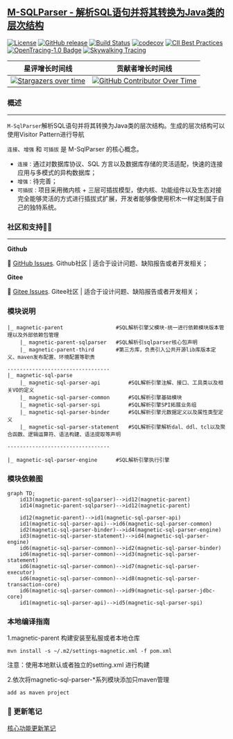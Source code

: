 
## [M-SQLParser - 解析SQL语句并将其转换为Java类的层次结构](https://gitee.com/M-SQLParse/M-SqlParser)

[![License](https://img.shields.io/badge/license-Apache%202-4EB1BA.svg)](https://www.apache.org/licenses/LICENSE-2.0.html)
[![GitHub release](https://img.shields.io/github/iByteCoding/M-SQLParser/M-SQLParser.svg)](https://github/iByteCoding/M-SQLParser/releases)
[![Build Status](https://api.travis-ci.org/iByteCoding/M-SQLParser.svg?branch=master&status=created)](https://travis-ci.org/iByteCoding/M-SQLParser)
[![codecov](https://codecov.io/gh/iByteCoding/M-SQLParser/branch/master/graph/badge.svg)](https://codecov.io/gh/iByteCoding/M-SQLParser)
[![CII Best Practices](https://bestpractices.coreinfrastructure.org/projects/5394/badge)](https://bestpractices.coreinfrastructure.org/projects/5394)
[![OpenTracing-1.0 Badge](https://img.shields.io/badge/OpenTracing--1.0-enabled-blue.svg)](http://opentracing.io)
[![Skywalking Tracing](https://img.shields.io/badge/Skywalking%20Tracing-enable-brightgreen.svg)](https://github.com/apache/skywalking)

| **星评增长时间线**                                                                                                       | **贡献者增长时间线**                                                                                                                                                                                                                                |
|:---------------------------------------------------------------------------------------------------------------------:|:------------------------------------------------------------------------------------------------------------------------------------------------------------------------------------------------------------------------------------------------:|
| [![Stargazers over time](https://starchart.cc/iByteCoding/M-SQLParser.svg)](https://starchart.cc/iByteCoding/M-SQLParser) | [![GitHub Contributor Over Time](https://contributor-overtime-api.git-contributor.com/contributors-svg?chart=contributorOverTime&repo=iByteCoding/M-SQLParser)](https://git-contributor.com?chart=contributorOverTime&repo=iByteCoding/M-SQLParser) |

### 概述

<hr>

`M-SqlParser`解析SQL语句并将其转换为Java类的层次结构。生成的层次结构可以使用Visitor Pattern进行导航

`连接`、`增强` 和 `可插拔` 是 M-SqlParser 的核心概念。

- `连接：`通过对数据库协议、SQL 方言以及数据库存储的灵活适配，快速的连接应用与多模式的异构数据库；
- `增强：`待完善；
- `可插拔：`项目采用微内核 + 三层可插拔模型，使内核、功能组件以及生态对接完全能够灵活的方式进行插拔式扩展，开发者能够像使用积木一样定制属于自己的独特系统。


### 社区和支持💝🖤

<hr>

**Github**

:link: [GitHub Issues](https://github.com/iByteCoding/M-SQLParser/issues). Github社区 | 适合于设计问题、缺陷报告或者开发相关；

**Gitee**

:link: [Gitee Issues](https://gitee.com/M-SQLParse/M-SqlParser/issues). Gitee社区 | 适合于设计问题、缺陷报告或者开发相关；

### 模块说明
```
|_ magnetic-parent                 #SQL解析引擎父模块-统一进行依赖模块版本管理以及外部依赖包管理
    |_ magnetic-parent-sqlparser   #SQL解析引sqlparser核心包声明
    |_ magnetic-parent-third       #第三方库，负责引入公共开源lib库版本定义、maven发布配置、环境配置等职责
    
---------------------------------
|_ magnetic-sql-parse 
    |_ magnetic-sql-parser-api         #SQL解析引擎注解、接口、工具类以及相关VO的定义
    |_ magnetic-sql-parser-common      #SQL解析引擎基础模块
    |_ magnetic-sql-parser-spi         #SQL解析引擎SPI拓展业务组
    |_ magnetic-sql-parser-binder      #SQL解析引擎元数据定义以及属性类型定义
    |_ magnetic-sql-parser-statement   #SQL解析引擎解析dal、ddl、tcl以及聚合函数、逻辑运算符、语法构建、语法提取等声明

---------------------------------

|_ magnetic-sql-parser-engine      #SQL解析引擎执行引擎

```

### 模块依赖图
```mermaid
graph TD;
    id13(magnetic-parent-sqlparser)-->id12(magnetic-parent)
    id14(magnetic-parent-sqlparser)-->id12(magnetic-parent)

    id12(magnetic-parent)-->id1(magnetic-sql-parser-api)
	id1(magnetic-sql-parser-api)-->id6(magnetic-sql-parser-common)
    id2(magnetic-sql-parser-binder)-->id4(magnetic-sql-parser-engine)
    id3(magnetic-sql-parser-statement)-->id4(magnetic-sql-parser-engine)
    id6(magnetic-sql-parser-common)-->id2(magnetic-sql-parser-binder)
    id6(magnetic-sql-parser-common)-->id3(magnetic-sql-parser-statement)
    id6(magnetic-sql-parser-common)-->id7(magnetic-sql-parser-executor)
    id6(magnetic-sql-parser-common)-->id8(magnetic-sql-parser-transaction-core)
    id6(magnetic-sql-parser-common)-->id9(magnetic-sql-parser-jdbc-core)
    id1(magnetic-sql-parser-api)-->id5(magnetic-sql-parser-spi)
```

### 本地编译指南
1.magnetic-parent 构建安装至私服或者本地仓库
```shell
mvn install -s ~/.m2/settings-magnetic.xml -f pom.xml
```
注意：使用本地默认或者独立的setting.xml 进行构建

2.依次将magnetic-sql-parser-*系列模块添加只maven管理
```shell
add as maven project
```



###  :pencil:  更新笔记
[核心功能更新笔记](https://gitee.com/M-SQLParse/M-SqlParser/blob/develop/Update-notes.md)
